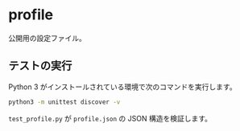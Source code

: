# profile
公開用の設定ファイル。
## テストの実行

Python 3 がインストールされている環境で次のコマンドを実行します。

```bash
python3 -m unittest discover -v
```

`test_profile.py` が `profile.json` の JSON 構造を検証します。

